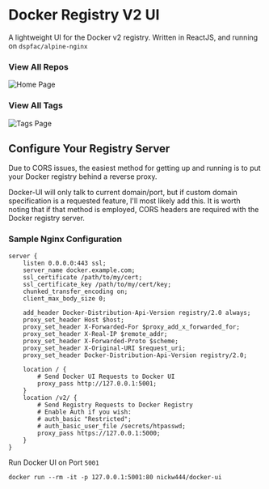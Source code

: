 # Docker Registry V2 UI
A lightweight UI for the Docker v2 registry. Written in ReactJS, and running on `dspfac/alpine-nginx`

### View All Repos
![Home Page](http://imgur.com/8f4kYoL.png)

### View All Tags
![Tags Page](http://imgur.com/Eaktkb4.png)

## Configure Your Registry Server
Due to CORS issues, the easiest method for getting up and running
is to put your Docker registry behind a reverse proxy.

Docker-UI will only talk to current domain/port, but if custom domain specification is a requested feature, I'll most likely add this. It is worth noting that if that method is employed, CORS headers are required with the Docker registry server.

### Sample Nginx Configuration
```
server {
    listen 0.0.0.0:443 ssl;
    server_name docker.example.com;
    ssl_certificate /path/to/my/cert;
    ssl_certificate_key /path/to/my/cert/key;
    chunked_transfer_encoding on;
    client_max_body_size 0;

    add_header Docker-Distribution-Api-Version registry/2.0 always;
    proxy_set_header Host $host;
    proxy_set_header X-Forwarded-For $proxy_add_x_forwarded_for;
    proxy_set_header X-Real-IP $remote_addr;
    proxy_set_header X-Forwarded-Proto $scheme;
    proxy_set_header X-Original-URI $request_uri;
    proxy_set_header Docker-Distribution-Api-Version registry/2.0;

    location / {
        # Send Docker UI Requests to Docker UI
        proxy_pass http://127.0.0.1:5001;
    }
    location /v2/ {
        # Send Registry Requests to Docker Registry
        # Enable Auth if you wish:
        # auth_basic "Restricted";
        # auth_basic_user_file /secrets/htpasswd;
        proxy_pass https://127.0.0.1:5000;
    }
}
```

Run Docker UI on Port `5001`

```
docker run --rm -it -p 127.0.0.1:5001:80 nickw444/docker-ui
```